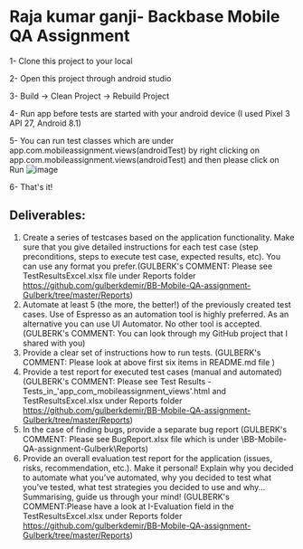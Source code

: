 # Raja kumar ganji- Backbase Mobile QA Assignment

1- Clone this project to your local

2- Open this project through android studio 

3- Build -> Clean Project -> Rebuild Project

4- Run app before tests are started with your android device (I used Pixel 3 API 27, Android 8.1)

5- You can run test classes which are under app.com.mobileassignment.views(androidTest) by right clicking on app.com.mobileassignment.views(androidTest) and then please click on Run
![image](https://user-images.githubusercontent.com/62015829/140659313-293983a8-131d-4dbd-b646-ecf17aa0bd79.png)

6- That's it!




## Deliverables:
1. Create a series of testcases based on the application functionality. Make sure that you give detailed instructions for each test case (step preconditions, steps to execute test case, expected results, etc). You can use any format you prefer.(GULBERK's COMMENT: Please see TestResultsExcel.xlsx file under Reports folder https://github.com/gulberkdemir/BB-Mobile-QA-assignment-Gulberk/tree/master/Reports)
2. Automate at least 5 (the more, the better!) of the previously created test cases. Use of Espresso as an automation tool is highly preferred. As an alternative you can use UI Automator. No other tool is accepted.(GULBERK's COMMENT: You can look through my GitHub project that I shared with you)
3. Provide a clear set of instructions how to run tests. (GULBERK's COMMENT: Please look at above first six items in README.md file )
4. Provide a test report for executed test cases (manual and automated) (GULBERK's COMMENT: Please see Test Results - Tests_in_'app_com_mobileassignment_views'.html and TestResultsExcel.xlsx under Reports folder https://github.com/gulberkdemir/BB-Mobile-QA-assignment-Gulberk/tree/master/Reports)
5. In the case of finding bugs, provide a separate bug report (GULBERK's COMMENT: Please see BugReport.xlsx file which is under \BB-Mobile-QA-assignment-Gulberk\Reports)
6. Provide an overall evaluation test report for the application (issues, risks, recommendation, etc.). Make it personal! Explain why you decided to automate what you’ve automated, why you decided to test what you’ve tested, what test strategies you decided to use and why... Summarising, guide us through your mind! (GULBERK's COMMENT:Please have a look at I-Evaluation field in the TestResultsExcel.xlsx under Reports folder https://github.com/gulberkdemir/BB-Mobile-QA-assignment-Gulberk/tree/master/Reports)
